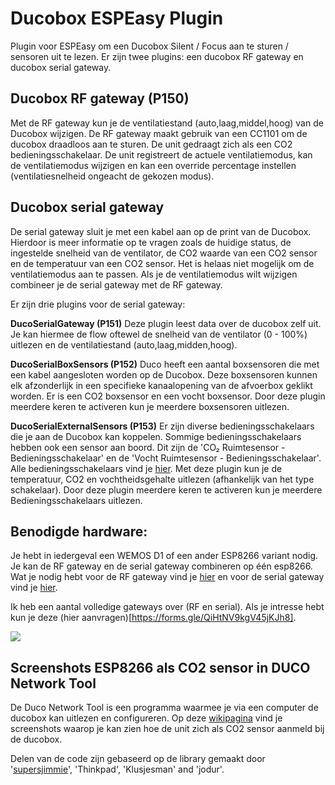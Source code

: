 # Ducobox ESPEasy Plugin
Plugin voor ESPEasy om een Ducobox Silent / Focus aan te sturen / sensoren uit te lezen. 
Er zijn twee plugins: een ducobox RF gateway en ducobox serial gateway.

## Ducobox RF gateway (P150)
Met de RF gateway kun je de ventilatiestand (auto,laag,middel,hoog) van de Ducobox wijzigen. De RF gateway maakt gebruik van een CC1101 om de ducobox draadloos aan te sturen. De unit gedraagt zich als een CO2 bedieningsschakelaar. De unit registreert de actuele ventilatiemodus, kan de ventilatiemodus wijzigen en kan een override percentage instellen (ventilatiesnelheid ongeacht de gekozen modus).

## Ducobox serial gateway
De serial gateway sluit je met een kabel aan op de print van de Ducobox. Hierdoor is meer informatie op te vragen zoals de huidige status, de ingestelde snelheid van de ventilator, de CO2 waarde van een CO2 sensor en de temperatuur van een CO2 sensor. Het is helaas niet mogelijk om de ventilatiemodus aan te passen. Als je de ventilatiemodus wilt wijzigen combineer je de serial gateway met de RF gateway.

Er zijn drie plugins voor de serial gateway:

**DucoSerialGateway (P151)** 
Deze plugin leest data over de ducobox zelf uit. Je kan hiermee de flow oftewel de snelheid van de ventilator (0 - 100%) uitlezen en de ventilatiestand (auto,laag,midden,hoog).

**DucoSerialBoxSensors (P152)**
Duco heeft een aantal boxsensoren die met een kabel aangesloten worden op de Ducobox. Deze boxsensoren kunnen elk afzonderlijk in een specifieke kanaalopening van de afvoerbox geklikt worden. Er is een CO2 boxsensor en een vocht boxsensor. Door deze plugin meerdere keren te activeren kun je meerdere boxsensoren uitlezen.

**DucoSerialExternalSensors (P153)**
Er zijn diverse bedieningsschakelaars die je aan de Ducobox kan koppelen. Sommige bedieningsschakelaars hebben ook een sensor aan boord. Dit zijn de 'CO₂ Ruimtesensor - Bedieningsschakelaar' en de 'Vocht Ruimtesensor - Bedieningsschakelaar'. Alle bedieningsschakelaars vind je [hier](https://www.duco.eu/nl-nl-producten/nl-nl-luchtafvoer/nl-nl-sturingscomponenten/nl-nl-bedieningsschakelaar). Met deze plugin kun je de temperatuur, CO2 en vochtheidsgehalte uitlezen (afhankelijk van het type schakelaar). Door deze plugin meerdere keren te activeren kun je meerdere Bedieningsschakelaars uitlezen.


## Benodigde hardware:
Je hebt in iedergeval een WEMOS D1 of een ander ESP8266 variant nodig. Je kan de RF gateway en de serial gateway combineren op één esp8266. Wat je nodig hebt voor de RF gateway vind je [hier](https://github.com/arnemauer/Ducobox-ESPEasy-Plugin/wiki/3.-RF-Gateway---Hardware) en voor de serial gateway vind je [hier](https://github.com/arnemauer/Ducobox-ESPEasy-Plugin/wiki/6.-Serial-GW---Hardware).

Ik heb een aantal volledige gateways over (RF en serial). Als je intresse hebt kun je deze (hier aanvragen)[https://forms.gle/QiHtNV9kgV45jKJh8].

<img src="https://lh3.googleusercontent.com/BwMq_kRBSWiwzLijpkmwPA1R2sJZLi7zy4GyY_how3kKHnGUe9z8nwNkQxhgmt_3JARkmPTbv7FDmz99WHIDQ6mGINUzBPpCQxCJR7BuxoFqu5GyYdGNuIPVW96-RQD9ebi2uOOi0qQMArJFxurA-l80G9yedwmcSlkiwf3SRvTiT6x6ZZG6vA01nDOni1H-FuWfYvo7SWxxftWyZ-NyQvb3njz-nzTb0cMnRHbCEaqT4UBUpOQsn-rpI0YrKb8rvKOaej1RvaKkod9okyXCCn8X40NpM0o04w3SbqwSpESJ7hqvjz--geNArxl7PCEA0UW3I3IfthfQQJU_csnE970Vhe4jU0bwnGglWz2aplGbeDiMzHTiZzZPQh7z5NSvGXKWVCCnN63BEo6vuuTTtMcAY0CYZ1ES1yyu0iymhjRiZbabDb6GXdfPrybYpEv4iB5yM7qDF8k6ruhUFaU8mYdV-I1Z_eVRadBLM7QW-XyTBrdH7gM0OG1KhW3qdEt1Ysr6_0GKrQ7MHowRg-kUCMh-8XDiBYesPoEjRMJKZ0ps6zgtTaIdvBWv-5qbaxoA8tkoS_zBqwKdmUqTlLbR1Gdcrcgdejus7f3S6mF4PyTGx_hg2v_EsrepZOmgZljLt41QRuViZft-SJQR0X0TU57VdC7-c2VgbV325QjTjPjNF2VC0NkvolwzNDdHPYAtpYrBypOkmGv5lghzeqkYk-uGWJHcq-78vN3ARnh8IvCegAtiDA=w300">  

## Screenshots ESP8266 als CO2 sensor in DUCO Network Tool ###
De Duco Network Tool is een programma waarmee je via een computer de ducobox kan uitlezen en configureren. 
Op deze [wikipagina](https://github.com/arnemauer/Ducobox-ESPEasy-Plugin/wiki/DUCO-Network-tool) vind je screenshots waarop je kan zien hoe de unit zich als CO2 sensor aanmeld bij de ducobox.

Delen van de code zijn gebaseerd op de library gemaakt door '[supersjimmie](https://github.com/supersjimmie/IthoEcoFanRFT/tree/master/Master/Itho )', 'Thinkpad', 'Klusjesman' and 'jodur'. 

